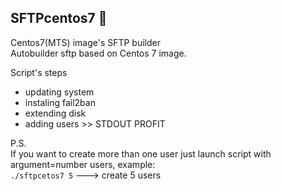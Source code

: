 ## SFTPcentos7 :speech_balloon:

Centos7(MTS) image's SFTP builder \
Autobuilder sftp based on Centos 7 image.

Script's steps 
- updating system 
- instaling fail2ban 
- extending disk 
- adding users >> STDOUT 
PROFIT

P.S. \
If you want to create more than one user just launch script with argument=number users, example: \
`./sftpcetos7 5` ---> create 5 users
